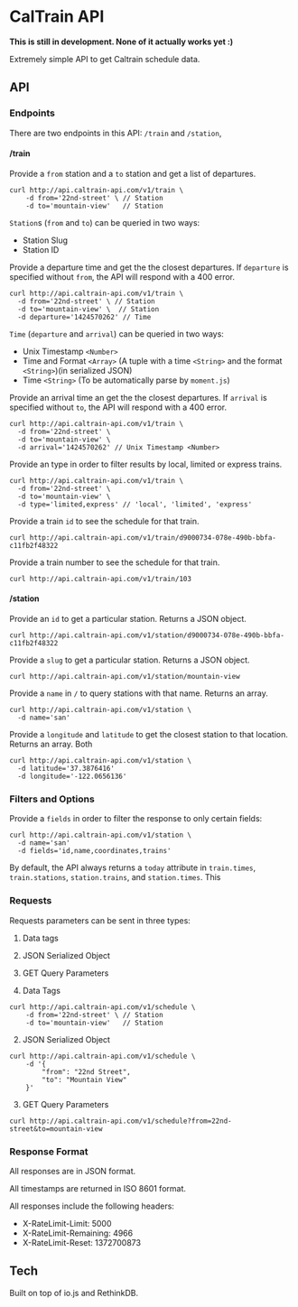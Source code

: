 
# CalTrain API

**This is still in development. None of it actually works yet :)**

Extremely simple API to get Caltrain schedule data.

## API

### Endpoints

There are two endpoints in this API: `/train` and `/station`,

#### /train

Provide a `from` station and a `to` station and get a list of departures.

```
curl http://api.caltrain-api.com/v1/train \
    -d from='22nd-street' \ // Station
    -d to='mountain-view'   // Station
```

`Station`s (`from` and `to`) can be queried in two ways:

- Station Slug <String>
- Station ID <Integer>

Provide a departure time and get the the closest departures. If `departure` is specified without `from`, the API will respond with a 400 error.

```
curl http://api.caltrain-api.com/v1/train \
  -d from='22nd-street' \ // Station
  -d to='mountain-view' \  // Station
  -d departure='1424570262' // Time
```

`Time` (`departure` and `arrival`) can be queried in two ways:

- Unix Timestamp `<Number>`
- Time and Format `<Array>` (A tuple with a time `<String>` and the format `<String>`)(in serialized JSON)
- Time `<String>` (To be automatically parse by `moment.js`)

Provide an arrival time an get the the closest departures. If `arrival` is specified without `to`, the API will respond with a 400 error.

```
curl http://api.caltrain-api.com/v1/train \
  -d from='22nd-street' \
  -d to='mountain-view' \ 
  -d arrival='1424570262' // Unix Timestamp <Number>
```

Provide an type in order to filter results by local, limited or express trains.

```
curl http://api.caltrain-api.com/v1/train \
  -d from='22nd-street' \
  -d to='mountain-view' \ 
  -d type='limited,express' // 'local', 'limited', 'express'
```

Provide a train `id` to see the schedule for that train.

```
curl http://api.caltrain-api.com/v1/train/d9000734-078e-490b-bbfa-c11fb2f48322
```

Provide a train number to see the schedule for that train.

```
curl http://api.caltrain-api.com/v1/train/103
```

#### /station

Provide an `id` to get a particular station. Returns a JSON object.

```
curl http://api.caltrain-api.com/v1/station/d9000734-078e-490b-bbfa-c11fb2f48322
```

Provide a `slug` to get a particular station. Returns a JSON object.

```
curl http://api.caltrain-api.com/v1/station/mountain-view
```

Provide a `name`  in `/` to query stations with that name. Returns an array.

```
curl http://api.caltrain-api.com/v1/station \
  -d name='san'
```


Provide a `longitude` and `latitude` to get the closest station to that location. Returns an array. Both 

```
curl http://api.caltrain-api.com/v1/station \
  -d latitude='37.3876416'
  -d longitude='-122.0656136'
```

### Filters and Options
 
Provide a `fields` in order to filter the response to only certain fields:

```
curl http://api.caltrain-api.com/v1/station \
  -d name='san'
  -d fields='id,name,coordinates,trains'
```

By default, the API always returns a `today` attribute in `train.times`, `train.stations`, `station.trains`, and `station.times`. This 

### Requests

Requests parameters can be sent in three types: 
  1. Data tags 
  1. JSON Serialized Object
  1. GET Query Parameters

1. Data Tags

```
curl http://api.caltrain-api.com/v1/schedule \
    -d from='22nd-street' \ // Station
    -d to='mountain-view'   // Station
```

2. JSON Serialized Object

```
curl http://api.caltrain-api.com/v1/schedule \
    -d '{
        "from": "22nd Street",
        "to": "Mountain View"
    }' 
```

3. GET Query Parameters

```
curl http://api.caltrain-api.com/v1/schedule?from=22nd-street&to=mountain-view
```

### Response Format

All responses are in JSON format.

All timestamps are returned in ISO 8601 format.

All responses include the following headers:

- X-RateLimit-Limit: 5000
- X-RateLimit-Remaining: 4966
- X-RateLimit-Reset: 1372700873

## Tech 

Built on top of io.js and RethinkDB.